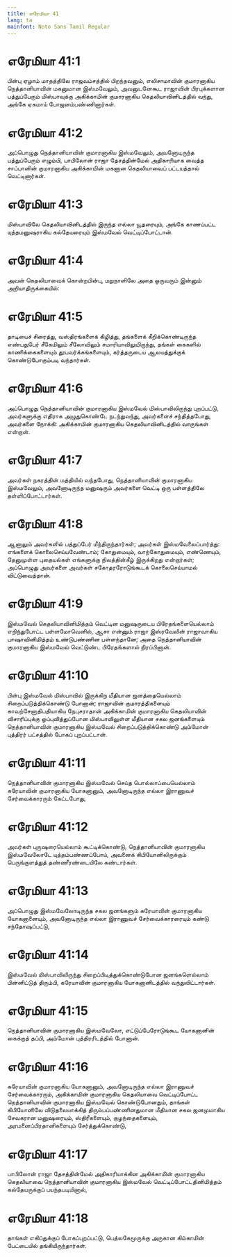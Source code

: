 ```yaml
---
title: எரேமியா 41
lang: ta
mainfont: Noto Sans Tamil Regular
---
```


# எரேமியா 41:1

பின்பு ஏழாம் மாதத்திலே ராஜவம்சத்தில் பிறந்தவனும், எலிசாமாவின் குமாரனாகிய நெத்தானியாவின் மகனுமான இஸ்மவேலும், அவனுடனேகூட ராஜாவின் பிரபுக்களான பத்துப்பேரும் மிஸ்பாவுக்கு அகிக்காமின் குமாரனாகிய கெதலியாவினிடத்தில் வந்து, அங்கே ஏகமாய் போஜனம்பண்ணினார்கள்.

# எரேமியா 41:2

அப்பொழுது நெத்தானியாவின் குமாரனாகிய இஸ்மவேலும், அவனோடிருந்த பத்துப்பேரும் எழும்பி, பாபிலோன் ராஜா தேசத்தின்மேல் அதிகாரியாக வைத்த சாப்பானின் குமாரனாகிய அகிக்காமின் மகனான கெதலியாவைப் பட்டயத்தால் வெட்டினார்கள்.

# எரேமியா 41:3

மிஸ்பாவிலே கெதலியாவினிடத்தில் இருந்த எல்லா யூதரையும், அங்கே காணப்பட்ட யுத்தமனுஷராகிய கல்தேயரையும் இஸ்மவேல் வெட்டிப்போட்டான்.

# எரேமியா 41:4

அவன் கெதலியாவைக் கொன்றபின்பு, மறுநாளிலே அதை ஒருவரும் இன்னும் அறியாதிருக்கையில்:

# எரேமியா 41:5

தாடியைச் சிரைத்து, வஸ்திரங்களைக் கிழித்து, தங்களைக் கீறிக்கொண்டிருந்த எண்பதுபேர் சீகேமிலும் சீலோவிலும் சமாரியாவிலுமிருந்து, தங்கள் கைகளில் காணிக்கைகளையும் தூபவர்க்கங்களையும், கர்த்தருடைய ஆலயத்துக்குக் கொண்டுபோகும்படி வந்தார்கள்.

# எரேமியா 41:6

அப்பொழுது நெத்தானியாவின் குமாரனாகிய இஸ்மவேல் மிஸ்பாவிலிருந்து புறப்பட்டு, அவர்களுக்கு எதிராக அழுதுகொண்டே நடந்துவந்து, அவர்களைச் சந்தித்தபோது, அவர்களை நோக்கி: அகிக்காமின் குமாரனாகிய கெதலியாவினிடத்தில் வாருங்கள் என்றான்.

# எரேமியா 41:7

அவர்கள் நகரத்தின் மத்தியில் வந்தபோது, நெத்தானியாவின் குமாரனாகிய இஸ்மவேலும், அவனோடிருந்த மனுஷரும் அவர்களை வெட்டி ஒரு பள்ளத்திலே தள்ளிப்போட்டார்கள்.

# எரேமியா 41:8

ஆனாலும் அவர்களில் பத்துப்பேர் மீந்திருந்தார்கள்; அவர்கள் இஸ்மவேலைப்பார்த்து: எங்களைக் கொலைசெய்யவேண்டாம்; கோதுமையும், வாற்கோதுமையும், எண்ணெயும், தேனுமுள்ள புதையல்கள் எங்களுக்கு நிலத்தின்கீழ் இருக்கிறது என்றார்கள்; அப்பொழுது அவர்களை அவர்கள் சகோதரரோடுங்கூடக் கொலைசெய்யாமல் விட்டுவைத்தான்.

# எரேமியா 41:9

இஸ்மவேல் கெதலியாவினிமித்தம் வெட்டின மனுஷருடைய பிரேதங்களையெல்லாம் எறிந்துபோட்ட பள்ளமோவெனில், ஆசா என்னும் ராஜா இஸ்ரவேலின் ராஜாவாகிய பாஷாவினிமித்தம் உண்டுபண்ணின பள்ளந்தானே; அதை நெத்தானியாவின் குமாரனாகிய இஸ்மவேல் வெட்டுண்ட பிரேதங்களால் நிரப்பினான்.

# எரேமியா 41:10

பின்பு இஸ்மவேல் மிஸ்பாவில் இருக்கிற மீதியான ஜனத்தையெல்லாம் சிறைப்படுத்திக்கொண்டு போனான்; ராஜாவின் குமாரத்திகளையும் காவற்சேனாதிபதியாகிய நேபுசராதான் அகிக்காமின் குமாரனாகிய கெதலியாவின் விசாரிப்புக்கு ஒப்புவித்துப்போன மிஸ்பாவிலுள்ள மீதியான சகல ஜனங்களையும் நெத்தானியாவின் குமாரனாகிய இஸ்மவேல் சிறைப்படுத்திக்கொண்டு அம்மோன் புத்திரர் பட்சத்தில் போகப் புறப்பட்டான்.

# எரேமியா 41:11

நெத்தானியாவின் குமாரனாகிய இஸ்மவேல் செய்த பொல்லாப்பையெல்லாம் கரேயாவின் குமாரனாகிய யோகனானும், அவனோடிருந்த எல்லா இராணுவச் சேர்வைக்காரரும் கேட்டபோது,

# எரேமியா 41:12

அவர்கள் புருஷரையெல்லாம் கூட்டிக்கொண்டு, நெத்தானியாவின் குமாரனாகிய இஸ்மவேலோடே யுத்தம்பண்ணப்போய், அவனைக் கிபியோனிலிருக்கும் பெருங்குளத்துத் தண்ணீரண்டையிலே கண்டார்கள்.

# எரேமியா 41:13

அப்பொழுது இஸ்மவேலோடிருந்த சகல ஜனங்களும் கரேயாவின் குமாரனாகிய யோகனானையும், அவனோடிருந்த எல்லா இராணுவச் சேர்வைக்காரரையும் கண்டு சந்தோஷப்பட்டு,

# எரேமியா 41:14

இஸ்மவேல் மிஸ்பாவிலிருந்து சிறைப்பிடித்துக்கொண்டுபோன ஜனங்களெல்லாம் பின்னிட்டுத் திரும்பி, கரேயாவின் குமாரனாகிய யோகனானிடத்தில் வந்துவிட்டார்கள்.

# எரேமியா 41:15

நெத்தானியாவின் குமாரனாகிய இஸ்மவேலோ, எட்டுப்பேரோடுங்கூட யோகனானின் கைக்குத் தப்பி, அம்மோன் புத்திரரிடத்தில் போனான்.

# எரேமியா 41:16

கரேயாவின் குமாரனாகிய யோகனானும், அவனோடிருந்த எல்லா இராணுவச் சேர்வைக்காரரும், அகிக்காமின் குமாரனாகிய கெதலியாவை வெட்டிப்போட்ட நெத்தானியாவின் குமாரனாகிய இஸ்மவேல் கொண்டுபோனதும், தாங்கள் கிபியோனிலே விடுதலையாக்கித் திரும்பப்பண்ணினதுமான மீதியான சகல ஜனமுமாகிய சேவகரான மனுஷரையும், ஸ்திரீகளையும், குழந்தைகளையும், அரமனைப்பிரதானிகளையும் சேர்த்துக்கொண்டு,

# எரேமியா 41:17

பாபிலோன் ராஜா தேசத்தின்மேல் அதிகாரியாக்கின அகிக்காமின் குமாரனாகிய கெதலியாவை நெத்தானியாவின் குமாரனாகிய இஸ்மவேல் வெட்டிப்போட்டதினிமித்தம் கல்தேயருக்குப் பயந்தபடியினால்,

# எரேமியா 41:18

தாங்கள் எகிப்துக்குப் போகப்புறப்பட்டு, பெத்லகேமூருக்கு அருகான கிம்காமின் பேட்டையில் தங்கியிருந்தார்கள்.

